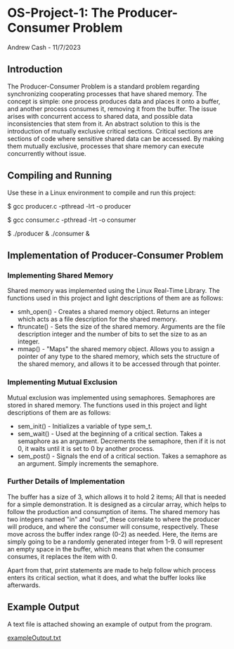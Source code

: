 # OS-Project-1: The Producer-Consumer Problem

Andrew Cash - 11/7/2023

## Introduction

The Producer-Consumer Problem is a standard problem regarding synchronizing cooperating processes that have shared memory. The concept is simple: one process produces data and places it onto a buffer, and another process consumes it, removing it from the buffer. The issue arises with concurrent access to shared data, and possible data inconsistencies that stem from it. An abstract solution to this is the introduction of mutually exclusive critical sections. Critical sections are sections of code where sensitive shared data can be accessed. By making them mutually exclusive, processes that share memory can execute concurrently without issue.

## Compiling and Running
Use these in a Linux environment to compile and run this project:

$ gcc producer.c -pthread -lrt -o producer

$ gcc consumer.c -pthread -lrt -o consumer

$ ./producer & ./consumer &

## Implementation of Producer-Consumer Problem

### Implementing Shared Memory

Shared memory was implemented using the Linux Real-Time Library. The functions used in this project and light descriptions of them are as follows:

- smh_open()
        - Creates a shared memory object. Returns an integer which acts as a file description for the shared memory.
- ftruncate()
        - Sets the size of the shared memory. Arguments are the file description integer and the number of bits to set the size to as an integer.
- mmap()
        - "Maps" the shared memory object. Allows you to assign a pointer of any type to the shared memory, which sets the structure of the shared memory, and allows it to be accessed through that pointer.

### Implementing Mutual Exclusion

Mutual exclusion was implemented using semaphores. Semaphores are stored in shared memory. The functions used in this project and light descriptions of them are as follows:

- sem_init()
        - Initializes a variable of type sem_t.
- sem_wait()
        - Used at the beginning of a critical section. Takes a semaphore as an argument. Decrements the semaphore, then if it is not 0, it waits until it is set to 0 by another process.
- sem_post()
        - Signals the end of a critical section. Takes a semaphore as an argument. Simply increments the semaphore.

### Further Details of Implementation

The buffer has a size of 3, which allows it to hold 2 items; All that is needed for a simple demonstration. It is designed as a circular array, which helps to follow the production and consumption of items. The shared memory has two integers named "in" and "out", these correlate to where the producer will produce, and where the consumer will consume, respectively. These move across the buffer index range (0-2) as needed. Here, the items are simply going to be a randomly generated integer from 1-9. 0 will represent an empty space in the buffer, which means that when the consumer consumes, it replaces the item with 0.

Apart from that, print statements are made to help follow which process enters its critical section, what it does, and what the buffer looks like afterwards.

## Example Output

A text file is attached showing an example of output from the program.

[exampleOutput.txt](https://github.com/acash11/OS-Project-1/files/13295990/exampleOutput.txt)
